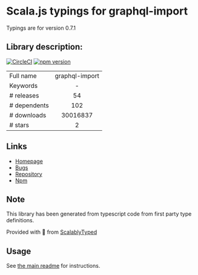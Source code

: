 
# Scala.js typings for graphql-import

Typings are for version 0.7.1

## Library description:
[![CircleCI](https://circleci.com/gh/prisma/graphql-import.svg?style=shield)](https://circleci.com/gh/prisma/graphql-import) [![npm version](https://badge.fury.io/js/graphql-import.svg)](https://badge.fury.io/js/graphql-import)

|                    |                 |
| ------------------ | :-------------: |
| Full name          | graphql-import |
| Keywords           | - |
| # releases         | 54 |
| # dependents       | 102 |
| # downloads        | 30016837 |
| # stars            | 2 |

## Links
- [Homepage](https://github.com/graphcool/graphql-import#readme)
- [Bugs](https://github.com/graphcool/graphql-import/issues)
- [Repository](https://github.com/graphcool/graphql-import)
- [Npm](https://www.npmjs.com/package/graphql-import)
    


## Note
This library has been generated from typescript code from first party type definitions.

Provided with :purple_heart: from [ScalablyTyped](https://github.com/oyvindberg/ScalablyTyped)

## Usage
See [the main readme](../../readme.md) for instructions.


